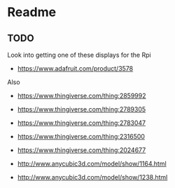 # Readme

## TODO

Look into getting one of these displays for the Rpi

  * https://www.adafruit.com/product/3578

Also

  * https://www.thingiverse.com/thing:2859992
  * https://www.thingiverse.com/thing:2789305
  * https://www.thingiverse.com/thing:2783047

  * https://www.thingiverse.com/thing:2316500


  * https://www.thingiverse.com/thing:2024677

  * http://www.anycubic3d.com/model/show/1164.html

  * http://www.anycubic3d.com/model/show/1238.html

